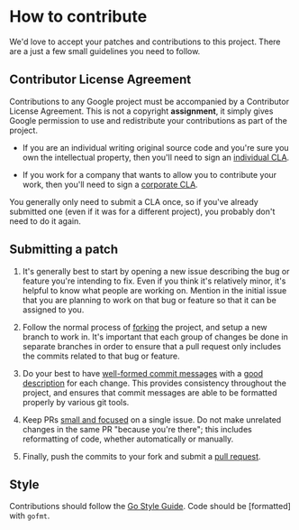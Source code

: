 # How to contribute #

We'd love to accept your patches and contributions to this project.  There are
a just a few small guidelines you need to follow.


## Contributor License Agreement ##

Contributions to any Google project must be accompanied by a Contributor
License Agreement.  This is not a copyright **assignment**, it simply gives
Google permission to use and redistribute your contributions as part of the
project.

  * If you are an individual writing original source code and you're sure you
    own the intellectual property, then you'll need to sign an [individual
    CLA][].

  * If you work for a company that wants to allow you to contribute your work,
    then you'll need to sign a [corporate CLA][].

You generally only need to submit a CLA once, so if you've already submitted
one (even if it was for a different project), you probably don't need to do it
again.

[individual CLA]: https://developers.google.com/open-source/cla/individual
[corporate CLA]: https://developers.google.com/open-source/cla/corporate


## Submitting a patch ##

  1. It's generally best to start by opening a new issue describing the bug or
     feature you're intending to fix.  Even if you think it's relatively minor,
     it's helpful to know what people are working on.  Mention in the initial
     issue that you are planning to work on that bug or feature so that it can
     be assigned to you.

  1. Follow the normal process of [forking][] the project, and setup a new
     branch to work in.  It's important that each group of changes be done in
     separate branches in order to ensure that a pull request only includes the
     commits related to that bug or feature.

  1. Do your best to have [well-formed commit messages][] with a [good
     description][] for each change.  This provides consistency throughout
     the project, and ensures that commit messages are able to be formatted
     properly by various git tools.

  1. Keep PRs [small and focused][] on a single issue.  Do not make unrelated
     changes in the same PR "because you're there"; this includes reformatting
     of code, whether automatically or manually.

  1. Finally, push the commits to your fork and submit a [pull request][].

[forking]: https://help.github.com/articles/fork-a-repo
[well-formed commit messages]: http://tbaggery.com/2008/04/19/a-note-about-git-commit-messages.html
[good description]: https://google.github.io/eng-practices/review/developer/cl-descriptions.html
[pull request]: https://help.github.com/articles/creating-a-pull-request
[small and focused]: https://google.github.io/eng-practices/review/developer/small-cls.html


## Style ##

Contributions should follow the [Go Style Guide](https://google.github.io/styleguide/go).  Code should be [formatted] with `gofmt`.
